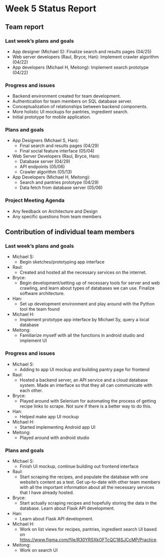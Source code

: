 # Week 5 Status Report
## Team report
### Last week’s plans and goals
- App designer (Michael S): Finalize search and results pages (04/25)
- Web server developers (Raul, Bryce, Han): Implement crawler algorithm (04/22)
- App developers (Michael H, Meitong): Implement search prototype (04/22)
### Progress and issues
- Backend environment created for team development.
- Authentication for team members on SQL database server.
- Conceptualization of relationships between backend components.
- More holistic UI mockups for pantries, ingredient search.
- Initial prototype for mobile application.
### Plans and goals
- App Designers (Michael S, Han):
  - Final search and results pages (04/29)
  - Final social feature interface (05/04)
- Web Server Developers (Raul, Bryce, Han):
  - Database server (04/29)
  - API endpoints (05/06)
  - Crawler algorithm (05/13)
- App Developers (Michael H, Meitong):
  - Search and pantries prototype (04/29)
  - Data fetch from database server (05/06)
### Project Meeting Agenda
- Any feedback on Architecture and Design
- Any specific questions from team members

## Contribution of individual team members
### Last week’s plans and goals
- Michael S:
  - Begin sketches/prototyping app interface
- Raul:
  - Created and hosted all the necessary services on the internet.
- Bryce:
  - Begin development/setting up of necessary tools for server and web crawling, and learn about types of databases we can use. Finalize software architecture.
- Han:
  - Set up development environment and play around with the Python tool the team found
- Michael H:
  - Implement prototype app interface by Michael Sy, query a local database
- Meitong:
  - Familiarize myself with all the functions in android studio and implement UI
### Progress and issues
- Michael S:
  - Adding to app UI mockup and building pantry page for frontend
- Raul:
  - Hosted a backend server, an API service and a cloud database system. Made an interface so that they all can communicate with each other.
- Bryce:
  - Played around with Selenium for automating the process of getting recipe links to scrape. Not sure if there is a better way to do this.
- Han: 
  - Helped make app UI mockup
- Michael H:
  - Started implementing Android app UI
- Meitong:
  - Played around with android studio
### Plans and goals
- Michael S:
  - Finish UI mockup, continue building out frontend interface
- Raul:
  - Start scraping the recipes, and populate the database with one website’s content as a test. Get up-to-date with other team members with all the important information about all the necessary services that I have already hosted.
- Bryce:
  - Start actually scraping recipes and hopefully storing the data in the database. Learn about Flask API development.
- Han: 
  - Learn about Flask API development.
- Michael H:
  - Work on list views for recipes, pantries, ingredient search UI based on https://www.figma.com/file/R30YRSXkOFTcQC18SJCcMP/Practice.
- Meitong:
  - Work on search UI

